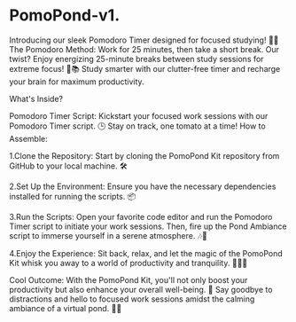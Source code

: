 # PomoPond-v1.
 Introducing our sleek Pomodoro Timer designed for focused studying! 🍅✨  The Pomodoro Method: Work for 25 minutes, then take a short break. Our twist? Enjoy energizing 25-minute breaks between study sessions for extreme focus! 🚀📚  Study smarter with our clutter-free timer and recharge your brain for maximum productivity.


What's Inside?

Pomodoro Timer Script: Kickstart your focused work sessions with our Pomodoro Timer script. 🕒 Stay on track, one tomato at a time!
How to Assemble:

1.Clone the Repository: Start by cloning the PomoPond Kit repository from GitHub to your local machine. 🛠️

2.Set Up the Environment: Ensure you have the necessary dependencies installed for running the scripts. 📦

3.Run the Scripts: Open your favorite code editor and run the Pomodoro Timer script to initiate your work sessions. Then, fire up the Pond Ambiance script to immerse yourself in a serene atmosphere. 🎶🌅

4.Enjoy the Experience: Sit back, relax, and let the magic of the PomoPond Kit whisk you away to a world of productivity and tranquility. 🚀💆‍♂️

Cool Outcome:
With the PomoPond Kit, you'll not only boost your productivity but also enhance your overall well-being. 🌟 Say goodbye to distractions and hello to focused work sessions amidst the calming ambiance of a virtual pond. 🌺🌊

